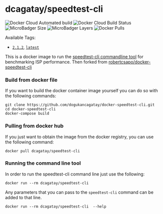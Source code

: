 # dcagatay/speedtest-cli

![Docker Cloud Automated build](https://img.shields.io/docker/cloud/automated/dcagatay/speedtest-cli)
![Docker Cloud Build Status](https://img.shields.io/docker/cloud/build/dcagatay/speedtest-cli)
![MicroBadger Size](https://img.shields.io/microbadger/image-size/dcagatay/speedtest-cli)
![MicroBadger Layers](https://img.shields.io/microbadger/layers/dcagatay/speedtest-cli)
![Docker Pulls](https://img.shields.io/docker/pulls/dcagatay/speedtest-cli)

Available Tags:
- [``2.1.2``](https://github.com/dogukancagatay/docker-speedtest-cli/blob/2.1.2/Dockerfile), [``latest``](https://github.com/dogukancagatay/docker-speedtest-cli/blob/master/Dockerfile)


This is a docker image to run the [speedtest-cli commandline tool](https://github.com/sivel/speedtest-cli)
for benchmarking ISP performance. Then forked from [robertcsapo/docker-speedtest-cli](https://github.com/robertcsapo/docker-speedtest-cli)

### Build from docker file

If you want to build the docker container image yourself you can do so with the
following commands:

```
git clone https://github.com/dogukancagatay/docker-speedtest-cli.git
cd docker-speedtest-cli
docker-compose build
```

### Pulling from docker hub

If you just want to obtain the image from the docker registry, you can use the
following command:

```
docker pull dcagatay/speedtest-cli 
```

### Running the command line tool

In order to run the speedtest-cli command line just use the following:

```
docker run --rm dcagatay/speedtest-cli 
```

Any parameters that you can pass to the `speedtest-cli` command can be added to that line.

```
docker run --rm dcagatay/speedtest-cli  --help
```
